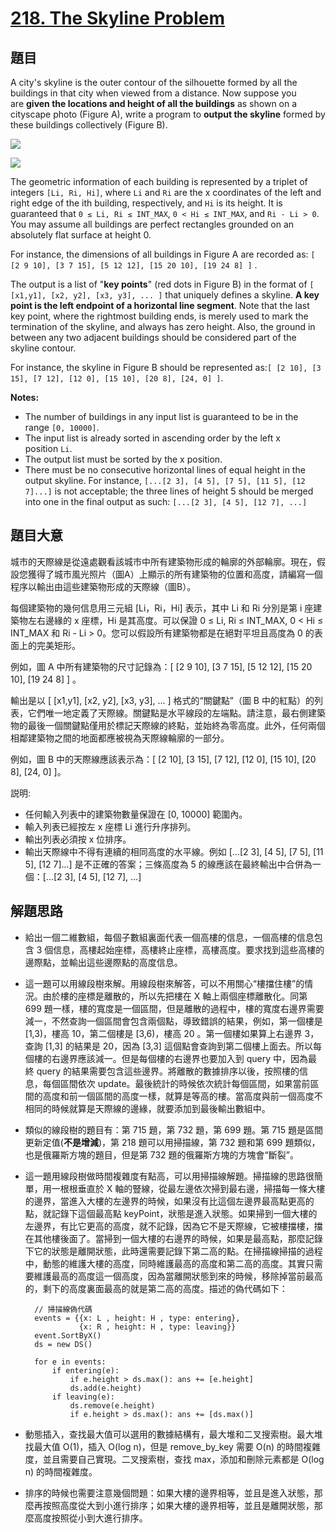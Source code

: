 # [218. The Skyline Problem](https://leetcode.com/problems/the-skyline-problem/)

## 題目

A city's skyline is the outer contour of the silhouette formed by all the buildings in that city when viewed from a distance. Now suppose you are **given the locations and height of all the buildings** as shown on a cityscape photo (Figure A), write a program to **output the skyline** formed by these buildings collectively (Figure B).

![](https://img.halfrost.com/Leetcode/leetcode_218_0.png)

![](https://img.halfrost.com/Leetcode/leetcode_218_1.png)

The geometric information of each building is represented by a triplet of integers `[Li, Ri, Hi]`, where `Li` and `Ri` are the x coordinates of the left and right edge of the ith building, respectively, and `Hi` is its height. It is guaranteed that `0 ≤ Li, Ri ≤ INT_MAX`, `0 < Hi ≤ INT_MAX`, and `Ri - Li > 0`. You may assume all buildings are perfect rectangles grounded on an absolutely flat surface at height 0.

For instance, the dimensions of all buildings in Figure A are recorded as: `[ [2 9 10], [3 7 15], [5 12 12], [15 20 10], [19 24 8] ]` .

The output is a list of "**key points**" (red dots in Figure B) in the format of `[ [x1,y1], [x2, y2], [x3, y3], ... ]` that uniquely defines a skyline. **A key point is the left endpoint of a horizontal line segment**. Note that the last key point, where the rightmost building ends, is merely used to mark the termination of the skyline, and always has zero height. Also, the ground in between any two adjacent buildings should be considered part of the skyline contour.

For instance, the skyline in Figure B should be represented as:`[ [2 10], [3 15], [7 12], [12 0], [15 10], [20 8], [24, 0] ]`.

**Notes:**

- The number of buildings in any input list is guaranteed to be in the range `[0, 10000]`.
- The input list is already sorted in ascending order by the left x position `Li`.
- The output list must be sorted by the x position.
- There must be no consecutive horizontal lines of equal height in the output skyline. For instance, `[...[2 3], [4 5], [7 5], [11 5], [12 7]...]` is not acceptable; the three lines of height 5 should be merged into one in the final output as such: `[...[2 3], [4 5], [12 7], ...]`


## 題目大意

城市的天際線是從遠處觀看該城市中所有建築物形成的輪廓的外部輪廓。現在，假設您獲得了城市風光照片（圖A）上顯示的所有建築物的位置和高度，請編寫一個程序以輸出由這些建築物形成的天際線（圖B）。

每個建築物的幾何信息用三元組 [Li，Ri，Hi] 表示，其中 Li 和 Ri 分別是第 i 座建築物左右邊緣的 x 座標，Hi 是其高度。可以保證 0 ≤ Li, Ri ≤ INT\_MAX, 0 < Hi ≤ INT\_MAX 和 Ri - Li > 0。您可以假設所有建築物都是在絕對平坦且高度為 0 的表面上的完美矩形。

例如，圖 A 中所有建築物的尺寸記錄為：[ [2 9 10], [3 7 15], [5 12 12], [15 20 10], [19 24 8] ] 。

輸出是以 [ [x1,y1], [x2, y2], [x3, y3], ... ] 格式的“關鍵點”（圖 B 中的紅點）的列表，它們唯一地定義了天際線。關鍵點是水平線段的左端點。請注意，最右側建築物的最後一個關鍵點僅用於標記天際線的終點，並始終為零高度。此外，任何兩個相鄰建築物之間的地面都應被視為天際線輪廓的一部分。

例如，圖 B 中的天際線應該表示為：[ [2 10], [3 15], [7 12], [12 0], [15 10], [20 8], [24, 0] ]。

説明:

- 任何輸入列表中的建築物數量保證在 [0, 10000] 範圍內。
- 輸入列表已經按左 x 座標 Li 進行升序排列。
- 輸出列表必須按 x 位排序。
- 輸出天際線中不得有連續的相同高度的水平線。例如 [...[2 3], [4 5], [7 5], [11 5], [12 7]...] 是不正確的答案；三條高度為 5 的線應該在最終輸出中合併為一個：[...[2 3], [4 5], [12 7], ...]


## 解題思路


- 給出一個二維數組，每個子數組裏面代表一個高樓的信息，一個高樓的信息包含 3 個信息，高樓起始座標，高樓終止座標，高樓高度。要求找到這些高樓的邊際點，並輸出這些邊際點的高度信息。
- 這一題可以用線段樹來解。用線段樹來解答，可以不用關心“樓擋住樓”的情況。由於樓的座標是離散的，所以先把樓在 X 軸上兩個座標離散化。同第 699 題一樣，樓的寬度是一個區間，但是離散的過程中，樓的寬度右邊界需要減一，不然查詢一個區間會包含兩個點，導致錯誤的結果，例如，第一個樓是 [1,3)，樓高 10，第二個樓是 [3,6)，樓高 20 。第一個樓如果算上右邊界 3，查詢 [1,3] 的結果是 20，因為 [3,3] 這個點會查詢到第二個樓上面去。所以每個樓的右邊界應該減一。但是每個樓的右邊界也要加入到 query 中，因為最終 query 的結果需要包含這些邊界。將離散的數據排序以後，按照樓的信息，每個區間依次 update。最後統計的時候依次統計每個區間，如果當前區間的高度和前一個區間的高度一樣，就算是等高的樓。當高度與前一個高度不相同的時候就算是天際線的邊緣，就要添加到最後輸出數組中。
- 類似的線段樹的題目有：第 715 題，第 732 題，第 699 題。第 715 題是區間更新定值(**不是增減**)，第 218 題可以用掃描線，第 732 題和第 699 題類似，也是俄羅斯方塊的題目，但是第 732 題的俄羅斯方塊的方塊會“斷裂”。
- 這一題用線段樹做時間複雜度有點高，可以用掃描線解題。掃描線的思路很簡單，用一根根垂直於 X 軸的豎線，從最左邊依次掃到最右邊，掃描每一條大樓的邊界，當進入大樓的左邊界的時候，如果沒有比這個左邊界最高點更高的點，就記錄下這個最高點 keyPoint，狀態是進入狀態。如果掃到一個大樓的左邊界，有比它更高的高度，就不記錄，因為它不是天際線，它被樓擋樓，擋在其他樓後面了。當掃到一個大樓的右邊界的時候，如果是最高點，那麼記錄下它的狀態是離開狀態，此時還需要記錄下第二高的點。在掃描線掃描的過程中，動態的維護大樓的高度，同時維護最高的高度和第二高的高度。其實只需要維護最高的高度這一個高度，因為當離開狀態到來的時候，移除掉當前最高的，剩下的高度裏面最高的就是第二高的高度。描述的偽代碼如下：

        // 掃描線偽代碼
        events = {{x: L , height: H , type: entering},
        		  {x: R , height: H , type: leaving}}
        event.SortByX()
        ds = new DS()
        
        for e in events:
        	if entering(e):
        		if e.height > ds.max(): ans += [e.height]
        		ds.add(e.height)
        	if leaving(e):
        		ds.remove(e.height)
        		if e.height > ds.max(): ans += [ds.max()]

- 動態插入，查找最大值可以選用的數據結構有，最大堆和二叉搜索樹。最大堆找最大值 O(1)，插入 O(log n)，但是 remove_by_key 需要 O(n) 的時間複雜度，並且需要自己實現。二叉搜索樹，查找 max，添加和刪除元素都是 O(log n) 的時間複雜度。
- 排序的時候也需要注意幾個問題：如果大樓的邊界相等，並且是進入狀態，那麼再按照高度從大到小進行排序；如果大樓的邊界相等，並且是離開狀態，那麼高度按照從小到大進行排序。
